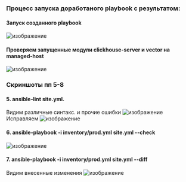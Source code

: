 ### Процесс запуска доработаного playbook с результатом:

#### Запуск созданного playbook
![изображение](https://github.com/xvv1980/ansible-homework/assets/169840386/99dd9eea-901c-4d0d-aa30-2b36c23f27c9)
#### Проверяем запущенные модули clickhouse-server и vector на managed-host
![изображение](https://github.com/xvv1980/ansible-homework/assets/169840386/80e75277-3597-4930-9ee7-3839e13bbda9)

### Скриншоты пп 5-8
#### 5. ansible-lint site.yml.  
Видим различные синтакс. и прочие ошибки
![изображение](https://github.com/xvv1980/ansible-homework/assets/169840386/063a675a-0b67-44e9-af7c-fd9ff9d5f666)
Исправляем
![изображение](https://github.com/xvv1980/ansible-homework/assets/169840386/618802e2-6c47-4e04-b183-229215ca11f9)

#### 6. ansible-playbook -i inventory/prod.yml site.yml --check
![изображение](https://github.com/xvv1980/ansible-homework/assets/169840386/86adaff2-4329-4a3f-bcbe-1e81e2ed9298)

#### 7. ansible-playbook -i inventory/prod.yml site.yml --diff
Видим внесенные изменения
![изображение](https://github.com/xvv1980/ansible-homework/assets/169840386/6ac0d707-b533-4bdd-9afb-c6b2bb826313)




